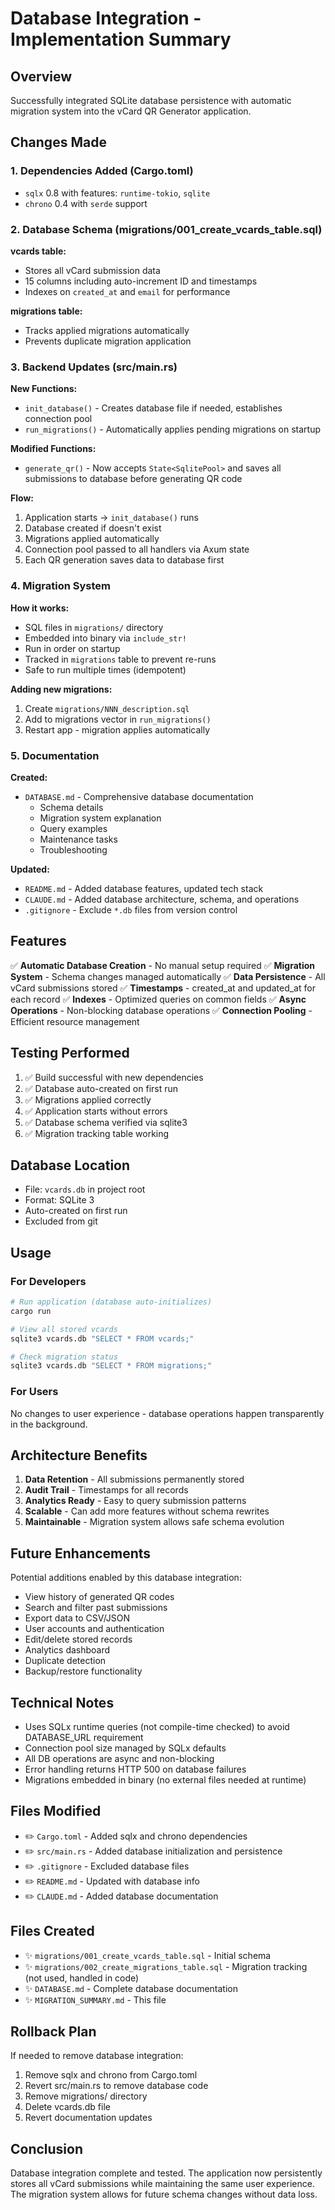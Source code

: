 # Database Integration - Implementation Summary

## Overview

Successfully integrated SQLite database persistence with automatic migration system into the vCard QR Generator application.

## Changes Made

### 1. Dependencies Added (Cargo.toml)
- `sqlx` 0.8 with features: `runtime-tokio`, `sqlite`
- `chrono` 0.4 with `serde` support

### 2. Database Schema (migrations/001_create_vcards_table.sql)

**vcards table:**
- Stores all vCard submission data
- 15 columns including auto-increment ID and timestamps
- Indexes on `created_at` and `email` for performance

**migrations table:**
- Tracks applied migrations automatically
- Prevents duplicate migration application

### 3. Backend Updates (src/main.rs)

**New Functions:**
- `init_database()` - Creates database file if needed, establishes connection pool
- `run_migrations()` - Automatically applies pending migrations on startup

**Modified Functions:**
- `generate_qr()` - Now accepts `State<SqlitePool>` and saves all submissions to database before generating QR code

**Flow:**
1. Application starts → `init_database()` runs
2. Database created if doesn't exist
3. Migrations applied automatically
4. Connection pool passed to all handlers via Axum state
5. Each QR generation saves data to database first

### 4. Migration System

**How it works:**
- SQL files in `migrations/` directory
- Embedded into binary via `include_str!`
- Run in order on startup
- Tracked in `migrations` table to prevent re-runs
- Safe to run multiple times (idempotent)

**Adding new migrations:**
1. Create `migrations/NNN_description.sql`
2. Add to migrations vector in `run_migrations()`
3. Restart app - migration applies automatically

### 5. Documentation

**Created:**
- `DATABASE.md` - Comprehensive database documentation
  - Schema details
  - Migration system explanation
  - Query examples
  - Maintenance tasks
  - Troubleshooting

**Updated:**
- `README.md` - Added database features, updated tech stack
- `CLAUDE.md` - Added database architecture, schema, and operations
- `.gitignore` - Exclude `*.db` files from version control

## Features

✅ **Automatic Database Creation** - No manual setup required
✅ **Migration System** - Schema changes managed automatically
✅ **Data Persistence** - All vCard submissions stored
✅ **Timestamps** - created_at and updated_at for each record
✅ **Indexes** - Optimized queries on common fields
✅ **Async Operations** - Non-blocking database operations
✅ **Connection Pooling** - Efficient resource management

## Testing Performed

1. ✅ Build successful with new dependencies
2. ✅ Database auto-created on first run
3. ✅ Migrations applied correctly
4. ✅ Application starts without errors
5. ✅ Database schema verified via sqlite3
6. ✅ Migration tracking table working

## Database Location

- File: `vcards.db` in project root
- Format: SQLite 3
- Auto-created on first run
- Excluded from git

## Usage

### For Developers

```bash
# Run application (database auto-initializes)
cargo run

# View all stored vcards
sqlite3 vcards.db "SELECT * FROM vcards;"

# Check migration status
sqlite3 vcards.db "SELECT * FROM migrations;"
```

### For Users

No changes to user experience - database operations happen transparently in the background.

## Architecture Benefits

1. **Data Retention** - All submissions permanently stored
2. **Audit Trail** - Timestamps for all records
3. **Analytics Ready** - Easy to query submission patterns
4. **Scalable** - Can add more features without schema rewrites
5. **Maintainable** - Migration system allows safe schema evolution

## Future Enhancements

Potential additions enabled by this database integration:

- View history of generated QR codes
- Search and filter past submissions
- Export data to CSV/JSON
- User accounts and authentication
- Edit/delete stored records
- Analytics dashboard
- Duplicate detection
- Backup/restore functionality

## Technical Notes

- Uses SQLx runtime queries (not compile-time checked) to avoid DATABASE_URL requirement
- Connection pool size managed by SQLx defaults
- All DB operations are async and non-blocking
- Error handling returns HTTP 500 on database failures
- Migrations embedded in binary (no external files needed at runtime)

## Files Modified

- ✏️ `Cargo.toml` - Added sqlx and chrono dependencies
- ✏️ `src/main.rs` - Added database initialization and persistence
- ✏️ `.gitignore` - Excluded database files
- ✏️ `README.md` - Updated with database info
- ✏️ `CLAUDE.md` - Added database documentation

## Files Created

- ✨ `migrations/001_create_vcards_table.sql` - Initial schema
- ✨ `migrations/002_create_migrations_table.sql` - Migration tracking (not used, handled in code)
- ✨ `DATABASE.md` - Complete database documentation
- ✨ `MIGRATION_SUMMARY.md` - This file

## Rollback Plan

If needed to remove database integration:

1. Remove sqlx and chrono from Cargo.toml
2. Revert src/main.rs to remove database code
3. Remove migrations/ directory
4. Delete vcards.db file
5. Revert documentation updates

## Conclusion

Database integration complete and tested. The application now persistently stores all vCard submissions while maintaining the same user experience. The migration system allows for future schema changes without data loss.
